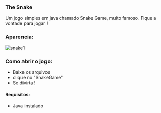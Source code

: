 ### The Snake

Um jogo simples em java chamado Snake Game, muito famoso. Fique a vontade para jogar !

### Aparencia:
![snake1](https://user-images.githubusercontent.com/50500849/207457134-67c788ae-bf7d-4ca4-b870-291ced1acdfa.png)


### Como abrir o jogo:
- Baixe os arquivos
- clique no "SnakeGame"
- Se divirta !

#### Requisitos:
- Java instalado

